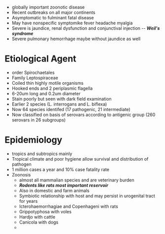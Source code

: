 - globally important zoonotic disease
- Recent outbreaks on all major continents
- Asymptomatic to fulminant fatal disease 
- May have nonspecific symptomike fever headache myalgia
- Severe is jaundice, renal dysfunction and conjunctival injection -- ***Weil's syndrome***
- Severe pulmonary hemorrhage maybe without jaundice as well
# Etiological Agent 
- order Spirochaetales 
- Family Leptospiraceae 
- Coiled thin highly motile organisms 
- Hooked ends and 2 periplasmic flagella 
- 6-20um long and 0.2um diameter
- Stain poorly but seen with dark field examination
- Earlier 2 species (L. interrogans and L. biflexa)
- Now 64 species identifed (17 pathogenic, 21 intermediate)
- Now classified on basis of serovars according to antigenic group (260 serovars in 26 subgroups)
# Epidemiology
- tropics and subtropics mainly 
- Tropical climate and poor hygiene allow survival and distribution of pathogen 
- 1 million cases a year and 10% case fatality rate 
- Zoonosis
    - almost all mammalian species and are veterinary burden 
    - ***Rodents like rats most important reservoir***
    - Also in domestic and farm animals 
    - Symbiotic relationship with host and may persist in urogenital tract for years 
    - Icterohaemorrhagiae and Copenhageni with rats 
    - Grippotyphosa with voles 
    - Hardjo with cattle 
    - Canicola with dogs 
    - 